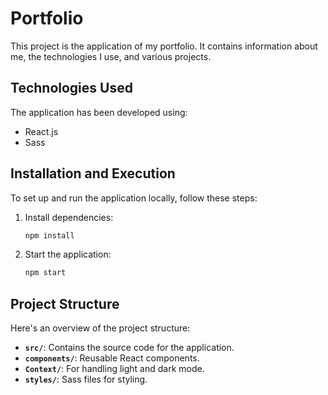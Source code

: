 # Portfolio

This project is the application of my portfolio. It contains information about me, the technologies I use, and various projects.

## Technologies Used

The application has been developed using:
- React.js
- Sass

## Installation and Execution

To set up and run the application locally, follow these steps:

1. Install dependencies:
    ```bash
    npm install
    ```
2. Start the application:
    ```bash
    npm start
    ```

## Project Structure

Here's an overview of the project structure:

  - **`src/`**: Contains the source code for the application.
  - **`components/`**: Reusable React components.
  - **`Context/`**: For handling light and dark mode.
  - **`styles/`**: Sass files for styling.
